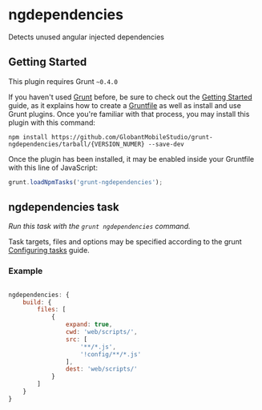 # ngdependencies
Detects unused angular injected dependencies

## Getting Started
This plugin requires Grunt `~0.4.0`

If you haven't used [Grunt](http://gruntjs.com/) before, be sure to check out the [Getting Started](http://gruntjs.com/getting-started) guide, as it explains how to create a [Gruntfile](http://gruntjs.com/sample-gruntfile) as well as install and use Grunt plugins. Once you're familiar with that process, you may install this plugin with this command:

```shell
npm install https://github.com/GlobantMobileStudio/grunt-ngdependencies/tarball/{VERSION_NUMER} --save-dev
```

Once the plugin has been installed, it may be enabled inside your Gruntfile with this line of JavaScript:

```js
grunt.loadNpmTasks('grunt-ngdependencies');
```

## ngdependencies task
_Run this task with the `grunt ngdependencies` command._

Task targets, files and options may be specified according to the grunt [Configuring tasks](http://gruntjs.com/configuring-tasks) guide.

### Example

```js

ngdependencies: {
    build: {
        files: [
            {
                expand: true,
                cwd: 'web/scripts/',
                src: [
                    '**/*.js',
                    '!config/**/*.js'
                ],
                dest: 'web/scripts/'
            }
        ]
    }
}
```